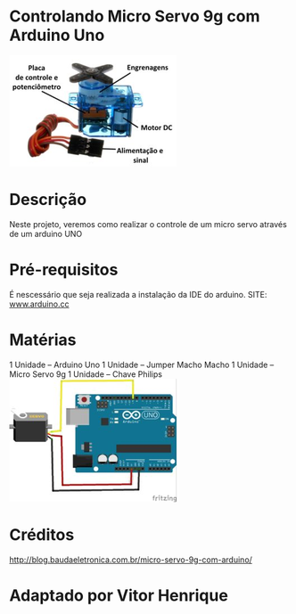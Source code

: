 # Controlando Micro Servo 9g com Arduino Uno
![micro servo](Micro_servo_detalhes-300x200.jpg)

# Descrição 
Neste projeto, veremos como realizar o controle de um micro servo através de um arduino UNO

# Pré-requisitos
É nescessário que seja realizada a instalação da IDE do arduino.
SITE: www.arduino.cc
 
# Matérias 
1 Unidade – Arduino Uno
1 Unidade – Jumper Macho Macho
1 Unidade – Micro Servo 9g
1 Unidade – Chave Philips
![servo matérias](servo_bb-300x221.jpg)

# Créditos 
http://blog.baudaeletronica.com.br/micro-servo-9g-com-arduino/

# Adaptado por Vitor Henrique 
